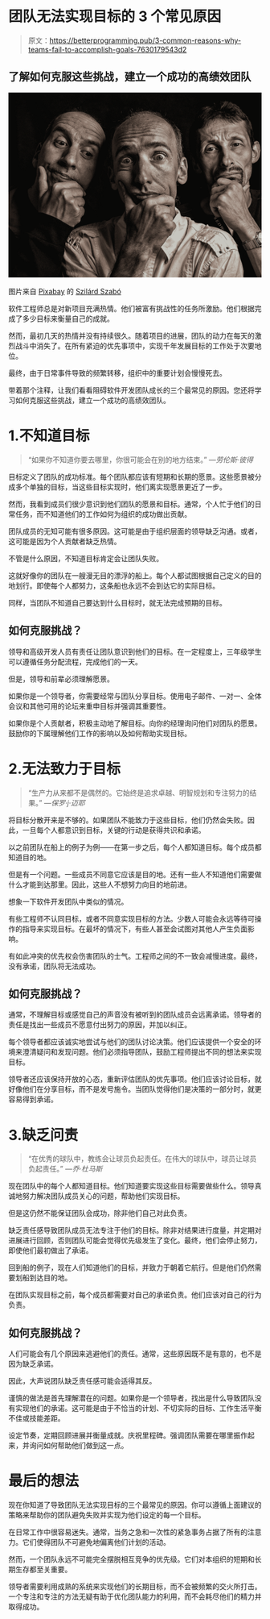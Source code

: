 # 团队无法实现目标的 3 个常见原因

> 原文：<https://betterprogramming.pub/3-common-reasons-why-teams-fail-to-accomplish-goals-7630179543d2>

## 了解如何克服这些挑战，建立一个成功的高绩效团队

![](img/ab9b967dd3a21b9aa3ee926b3651a1d2.png)

图片来自 [Pixabay](https://pixabay.com/?utm_source=link-attribution&utm_medium=referral&utm_campaign=image&utm_content=3407083) 的 [Szilárd Szabó](https://pixabay.com/users/clard-6995126/?utm_source=link-attribution&utm_medium=referral&utm_campaign=image&utm_content=3407083)

软件工程师总是对新项目充满热情。他们被富有挑战性的任务所激励。他们根据完成了多少目标来衡量自己的成就。

然而，最初几天的热情并没有持续很久。随着项目的进展，团队的动力在每天的激烈战斗中消失了。在所有紧迫的优先事项中，实现千年发展目标的工作处于次要地位。

最终，由于日常事件导致的频繁转移，组织中的重要计划会慢慢死去。

带着那个注释，让我们看看阻碍软件开发团队成长的三个最常见的原因。您还将学习如何克服这些挑战，建立一个成功的高绩效团队。

# 1.不知道目标

> “如果你不知道你要去哪里，你很可能会在别的地方结束。” *—劳伦斯·彼得*

目标定义了团队的成功标准。每个团队都应该有短期和长期的愿景。这些愿景被分成多个单独的目标，当这些目标实现时，他们离实现愿景更近了一步。

然而，我看到成员们很少意识到他们团队的愿景和目标。通常，个人忙于他们的日常任务，而不知道他们的工作如何为组织的成功做出贡献。

团队成员的无知可能有很多原因。这可能是由于组织层面的领导缺乏沟通。或者，这可能是因为个人贡献者缺乏热情。

不管是什么原因，不知道目标肯定会让团队失败。

这就好像你的团队在一艘漫无目的漂浮的船上。每个人都试图根据自己定义的目的地划行。即使每个人都努力，这条船也永远不会到达它的实际目标。

同样，当团队不知道自己要达到什么目标时，就无法完成预期的目标。

## 如何克服挑战？

领导和高级开发人员有责任让团队意识到他们的目标。在一定程度上，三年级学生可以遵循任务分配流程，完成他们的一天。

但是，领导和前辈必须理解愿景。

如果你是一个领导者，你需要经常与团队分享目标。使用电子邮件、一对一、全体会议和其他可用的论坛来重申目标并强调其重要性。

如果你是个人贡献者，积极主动地了解目标。向你的经理询问他们对团队的愿景。鼓励你的下属理解他们工作的影响以及如何帮助实现目标。

# 2.无法致力于目标

> “生产力从来都不是偶然的。它始终是追求卓越、明智规划和专注努力的结果。” *—保罗·j·迈耶*

将目标分散开来是不够的。如果团队不能致力于这些目标，他们仍然会失败。因此，一旦每个人都意识到目标，关键的行动是获得共识和承诺。

以之前团队在船上的例子为例——在第一步之后，每个人都知道目标。每个成员都知道目的地。

但是有一个问题。一些成员不同意它应该是目的地。还有一些人不知道他们需要做什么才能到达那里。因此，这些人不想努力向目的地前进。

想象一下软件开发团队中类似的情况。

有些工程师不认同目标，或者不同意实现目标的方法。少数人可能会永远等待可操作的指导来实现目标。在最坏的情况下，有些人甚至会试图对其他人产生负面影响。

有如此冲突的优先权会伤害团队的士气。工程师之间的不一致会减慢进度。最终，没有承诺，团队将无法成功。

## 如何克服挑战？

通常，不理解目标或感觉自己的声音没有被听到的团队成员会远离承诺。领导者的责任是找出一些成员不愿意付出努力的原因，并加以纠正。

每个领导者都应该诚实地尝试与他们的团队讨论决策。他们应该提供一个安全的环境来澄清疑问和发现问题。他们必须指导团队，鼓励工程师提出不同的想法来实现目标。

领导者还应该保持开放的心态，重新评估团队的优先事项。他们应该讨论目标，就好像他们在分享目标，而不是发号施令。当团队觉得他们是决策的一部分时，就更容易得到承诺。

# 3.缺乏问责

> “在优秀的球队中，教练会让球员负起责任。在伟大的球队中，球员让球员负起责任。” *—乔·杜马斯*

现在团队中的每个人都知道目标。他们知道要实现这些目标需要做些什么。领导真诚地努力解决团队成员关心的问题，帮助他们实现目标。

但是这仍然不能保证团队会成功，除非他们自己对此负责。

缺乏责任感导致团队成员无法专注于他们的目标。除非对结果进行度量，并定期对进展进行回顾，否则团队可能会觉得优先级发生了变化。最终，他们会停止努力，即使他们最初做出了承诺。

回到船的例子，现在人们知道他们的目标，并致力于朝着它航行。但是他们仍然需要划船到达目的地。

在团队实现目标之前，每个成员都需要对自己的承诺负责。他们应该对自己的行为负责。

## 如何克服挑战？

人们可能会有几个原因来逃避他们的责任。通常，这些原因既不是有意的，也不是因为缺乏承诺。

因此，大声说团队缺乏责任感可能会适得其反。

谨慎的做法是首先理解潜在的问题。如果你是一个领导者，找出是什么导致团队没有实现他们的承诺。这可能是由于不恰当的计划、不切实际的目标、工作生活平衡不佳或技能差距。

设定节奏，定期回顾进展并衡量成就。庆祝里程碑。强调团队需要在哪里振作起来，并询问如何帮助他们做到这一点。

# 最后的想法

现在你知道了导致团队无法实现目标的三个最常见的原因。你可以遵循上面建议的策略来帮助你的团队避免失败并实现为他们设定的每一个目标。

在日常工作中很容易迷失。通常，当务之急和一次性的紧急事务占据了所有的注意力。它们使得团队不可避免地偏离他们计划的活动。

然而，一个团队永远不可能完全摆脱相互竞争的优先级。它们对本组织的短期和长期生存都至关重要。

领导者需要利用成熟的系统来实现他们的长期目标，而不会被频繁的交火所打击。一个专注和专注的方法无疑有助于优化团队能力的利用，而不会耗尽他们的精力并取得成功。